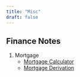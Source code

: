 ```yaml
---
title: "Misc"
draft: false
---
```



## Finance Notes

1. Mortgage
   - [Mortgage Calculator](/xxsite/d_misc/mortgage.html)
   - [Mortgage Derivation](/xxsite/d_misc/mortgage_derivation)

